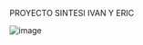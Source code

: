 PROYECTO SINTESI IVAN Y ERIC


![image](https://github.com/user-attachments/assets/d2b755c5-406e-498f-8674-96997ba0ff1f)


